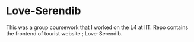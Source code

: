 # Love-Serendib

This was a group coursework that I worked on the L4 at IIT. Repo contains the frontend of tourist website ; Love-Serendib.
